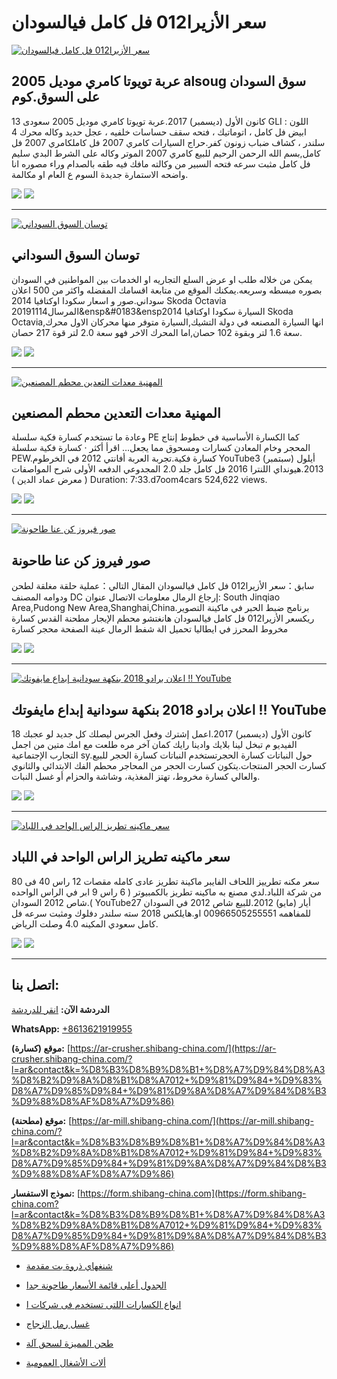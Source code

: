 # سعر الأزيرا012 فل كامل فيالسودان

<a href="https://swt.shibang-china.com/?l=ar&img&k=%D8%B3%D8%B9%D8%B1+%D8%A7%D9%84%D8%A3%D8%B2%D9%8A%D8%B1%D8%A7012+%D9%81%D9%84+%D9%83%D8%A7%D9%85%D9%84+%D9%81%D9%8A%D8%A7%D9%84%D8%B3%D9%88%D8%AF%D8%A7%D9%86" target="_blank">![سعر الأزيرا012 فل كامل فيالسودان](http://static.shibang-china.com/all-800x300/1495.jpg)</a>

## عربة تويوتا كامري موديل 2005 alsoug سوق السودان على السوق.كوم
13 كانون الأول (ديسمبر) 2017.عربة تويوتا كامري موديل 2005 سعودى GLI اللون : ابيض فل كامل ، اتوماتيك ، فتحه سقف حساسات خلفيه ، عجل حديد وكاله محرك 4 سلندر ، كشاف ضباب زونون كفر.حراج السيارات كامري 2007 فل كاملكامري 2007 فل كامل,بسم الله الرحمن الرحيم للبيع كامري 2007 الموتر وكاله على الشرط البدي سليم فل كامل مثبت سرعه فتحه السبير من وكالته مافك فيه طقه بالصدام وراء مصوره انا واضحه الاستمارة جديدة السوم ع العام او مكالمة.


<a href="https://whatsapp.shibangsoft.com/WhatsApp.php" target="_blank" title="WhatsApp">![](http://static.shibang-china.com/icon/whatsapp.png)</a> <a href="https://swt.shibang-china.com/?l=ar&icon&k=%D8%B3%D8%B9%D8%B1+%D8%A7%D9%84%D8%A3%D8%B2%D9%8A%D8%B1%D8%A7012+%D9%81%D9%84+%D9%83%D8%A7%D9%85%D9%84+%D9%81%D9%8A%D8%A7%D9%84%D8%B3%D9%88%D8%AF%D8%A7%D9%86" target="_blank">![](http://static.shibang-china.com/icon/chat-ar.png)</a>

---

<a href="https://swt.shibang-china.com/?l=ar&img&k=%D8%B3%D8%B9%D8%B1+%D8%A7%D9%84%D8%A3%D8%B2%D9%8A%D8%B1%D8%A7012+%D9%81%D9%84+%D9%83%D8%A7%D9%85%D9%84+%D9%81%D9%8A%D8%A7%D9%84%D8%B3%D9%88%D8%AF%D8%A7%D9%86" target="_blank">![توسان السوق السوداني](http://static.shibang-china.com/all-800x300/15.jpg)</a>

## توسان السوق السوداني
يمكن من خلاله طلب او عرض السلع التجاريه او الخدمات بين المواطنين في السودان بصوره مبسطه وسريعه.يمكنك الموقع من متابعة اقسامك المفضله واكثر من 500 اعلان سوداني.صور و اسعار سكودا اوكتافيا 2014 Skoda Octavia المرسال20191114&ensp&#0183&enspالسيارة سكودا اوكتافيا 2014 Skoda Octavia,انها السيارة المصنعه في دولة التشيك,السيارة متوفر منها محركان الاول محرك سعة 1.6 لتر وبقوة 102 حصان,اما المحرك الاخر فهو سعة 2.0 لتر قوة 217 حصان.


<a href="https://whatsapp.shibangsoft.com/WhatsApp.php" target="_blank" title="WhatsApp">![](http://static.shibang-china.com/icon/whatsapp.png)</a> <a href="https://swt.shibang-china.com/?l=ar&icon&k=%D8%B3%D8%B9%D8%B1+%D8%A7%D9%84%D8%A3%D8%B2%D9%8A%D8%B1%D8%A7012+%D9%81%D9%84+%D9%83%D8%A7%D9%85%D9%84+%D9%81%D9%8A%D8%A7%D9%84%D8%B3%D9%88%D8%AF%D8%A7%D9%86" target="_blank">![](http://static.shibang-china.com/icon/chat-ar.png)</a>

---

<a href="https://swt.shibang-china.com/?l=ar&img&k=%D8%B3%D8%B9%D8%B1+%D8%A7%D9%84%D8%A3%D8%B2%D9%8A%D8%B1%D8%A7012+%D9%81%D9%84+%D9%83%D8%A7%D9%85%D9%84+%D9%81%D9%8A%D8%A7%D9%84%D8%B3%D9%88%D8%AF%D8%A7%D9%86" target="_blank">![المهنية معدات التعدين محطم المصنعين](http://static.shibang-china.com/all-800x300/887.jpg)</a>

## المهنية معدات التعدين محطم المصنعين
وعادة ما تستخدم كسارة فكية سلسلة PE كما الكسارة الأساسية في خطوط إنتاج المحجر وخام المعادن كسارات ومسحوق مما يجعل… اقرأ أكثر &middot; كسارة فكية سلسلة PEW.كسارة فكية.تجربة العربة أفانتي 2012 في الخرطوم YouTube3 أيلول (سبتمبر) 2013.هيونداي اللنترا 2016 فل كامل جلد 2.0 المجدوعي الدفعه الأولى شرح المواصفات ( معرض عماد الدين ) Duration: 7:33.d7oom4cars 524,622 views.


<a href="https://whatsapp.shibangsoft.com/WhatsApp.php" target="_blank" title="WhatsApp">![](http://static.shibang-china.com/icon/whatsapp.png)</a> <a href="https://swt.shibang-china.com/?l=ar&icon&k=%D8%B3%D8%B9%D8%B1+%D8%A7%D9%84%D8%A3%D8%B2%D9%8A%D8%B1%D8%A7012+%D9%81%D9%84+%D9%83%D8%A7%D9%85%D9%84+%D9%81%D9%8A%D8%A7%D9%84%D8%B3%D9%88%D8%AF%D8%A7%D9%86" target="_blank">![](http://static.shibang-china.com/icon/chat-ar.png)</a>

---

<a href="https://swt.shibang-china.com/?l=ar&img&k=%D8%B3%D8%B9%D8%B1+%D8%A7%D9%84%D8%A3%D8%B2%D9%8A%D8%B1%D8%A7012+%D9%81%D9%84+%D9%83%D8%A7%D9%85%D9%84+%D9%81%D9%8A%D8%A7%D9%84%D8%B3%D9%88%D8%AF%D8%A7%D9%86" target="_blank">![صور فيروز كن عنا طاحونة](http://static.shibang-china.com/all-800x300/983.jpg)</a>

## صور فيروز كن عنا طاحونة
سابق：سعر الأزيرا012 فل كامل فيالسودان المقال التالي：عملية حلقة مغلقة لطحن ودوامه المصنف DC إرجاع الرمال معلومات الاتصال عنوان: South Jinqiao Area,Pudong New Area,Shanghai,China.برنامج ضبط الحبر في ماكينة التصوير ريكسعر الأزيرا012 فل كامل فيالسودان هانغتشو محطم الإيجار مطحنة القدس كسارة مخروط المحرز في ايطاليا تحميل الة شفط الرمال عينة الصفحة محجر كسارة


<a href="https://whatsapp.shibangsoft.com/WhatsApp.php" target="_blank" title="WhatsApp">![](http://static.shibang-china.com/icon/whatsapp.png)</a> <a href="https://swt.shibang-china.com/?l=ar&icon&k=%D8%B3%D8%B9%D8%B1+%D8%A7%D9%84%D8%A3%D8%B2%D9%8A%D8%B1%D8%A7012+%D9%81%D9%84+%D9%83%D8%A7%D9%85%D9%84+%D9%81%D9%8A%D8%A7%D9%84%D8%B3%D9%88%D8%AF%D8%A7%D9%86" target="_blank">![](http://static.shibang-china.com/icon/chat-ar.png)</a>

---

<a href="https://swt.shibang-china.com/?l=ar&img&k=%D8%B3%D8%B9%D8%B1+%D8%A7%D9%84%D8%A3%D8%B2%D9%8A%D8%B1%D8%A7012+%D9%81%D9%84+%D9%83%D8%A7%D9%85%D9%84+%D9%81%D9%8A%D8%A7%D9%84%D8%B3%D9%88%D8%AF%D8%A7%D9%86" target="_blank">![اعلان برادو 2018 بنكهة سودانية إبداع مايفوتك !! YouTube](http://static.shibang-china.com/all-800x300/1390.jpg)</a>

## اعلان برادو 2018 بنكهة سودانية إبداع مايفوتك !! YouTube
18 كانون الأول (ديسمبر) 2017.اعمل إشترك وفعل الجرس ليصلك كل جديد لو عجبك الفيديو م تبخل لينا بلايك وادينا رايك كمان آخر مره طلعت مع امك متين من اجمل التجارب الإجتماعية sy.حول النباتات كسارة الحجرتستخدم النباتات كسارة الحجر للبيع كسارت الحجر المنتجات.يتكون كسارت الحجر من المحاجر محطم الفك الابتدائي والثانوي والعالي كسارة مخروط، تهتز المغذية، وشاشة والحزام أو غسل النبات.


<a href="https://whatsapp.shibangsoft.com/WhatsApp.php" target="_blank" title="WhatsApp">![](http://static.shibang-china.com/icon/whatsapp.png)</a> <a href="https://swt.shibang-china.com/?l=ar&icon&k=%D8%B3%D8%B9%D8%B1+%D8%A7%D9%84%D8%A3%D8%B2%D9%8A%D8%B1%D8%A7012+%D9%81%D9%84+%D9%83%D8%A7%D9%85%D9%84+%D9%81%D9%8A%D8%A7%D9%84%D8%B3%D9%88%D8%AF%D8%A7%D9%86" target="_blank">![](http://static.shibang-china.com/icon/chat-ar.png)</a>

---

<a href="https://swt.shibang-china.com/?l=ar&img&k=%D8%B3%D8%B9%D8%B1+%D8%A7%D9%84%D8%A3%D8%B2%D9%8A%D8%B1%D8%A7012+%D9%81%D9%84+%D9%83%D8%A7%D9%85%D9%84+%D9%81%D9%8A%D8%A7%D9%84%D8%B3%D9%88%D8%AF%D8%A7%D9%86" target="_blank">![سعر ماكينه تطريز الراس الواحد في اللباد](http://static.shibang-china.com/all-800x300/1064.jpg)</a>

## سعر ماكينه تطريز الراس الواحد في اللباد
سعر مكنه تطرييز اللحاف الفايبر ماكينة تطريز عادى كامله مقصات 12 راس 40 فى 80 من شركة اللباد.لدي مصنع به ماكينه تطريز بالكمبيوتر ( 6 راس 9 ابر في الراس الواحده ).شاص 2012 السودان YouTube27 أيار (مايو) 2012.للبيع شاص 2012 في السودان للمفاهمه 00966505255551 او.هايلكس 2018 سته سلندر دفلوك ومثبت سرعه فل كامل سعودي المكينه 4.0 وصلت الرياض.


<a href="https://whatsapp.shibangsoft.com/WhatsApp.php" target="_blank" title="WhatsApp">![](http://static.shibang-china.com/icon/whatsapp.png)</a> <a href="https://swt.shibang-china.com/?l=ar&icon&k=%D8%B3%D8%B9%D8%B1+%D8%A7%D9%84%D8%A3%D8%B2%D9%8A%D8%B1%D8%A7012+%D9%81%D9%84+%D9%83%D8%A7%D9%85%D9%84+%D9%81%D9%8A%D8%A7%D9%84%D8%B3%D9%88%D8%AF%D8%A7%D9%86" target="_blank">![](http://static.shibang-china.com/icon/chat-ar.png)</a>

---
## اتصل بنا:

**الدردشة الآن:** [انقر للدردشة](https://swt.shibang-china.com?l=ar&contact&k=%D8%B3%D8%B9%D8%B1+%D8%A7%D9%84%D8%A3%D8%B2%D9%8A%D8%B1%D8%A7012+%D9%81%D9%84+%D9%83%D8%A7%D9%85%D9%84+%D9%81%D9%8A%D8%A7%D9%84%D8%B3%D9%88%D8%AF%D8%A7%D9%86)

**WhatsApp:**  [+8613621919955](https://whatsapp.shibangsoft.com/WhatsApp.php)

**موقع (كسارة):** [https://ar-crusher.shibang-china.com/](https://ar-crusher.shibang-china.com/?l=ar&contact&k=%D8%B3%D8%B9%D8%B1+%D8%A7%D9%84%D8%A3%D8%B2%D9%8A%D8%B1%D8%A7012+%D9%81%D9%84+%D9%83%D8%A7%D9%85%D9%84+%D9%81%D9%8A%D8%A7%D9%84%D8%B3%D9%88%D8%AF%D8%A7%D9%86)

**موقع (مطحنة):** [https://ar-mill.shibang-china.com/](https://ar-mill.shibang-china.com/?l=ar&contact&k=%D8%B3%D8%B9%D8%B1+%D8%A7%D9%84%D8%A3%D8%B2%D9%8A%D8%B1%D8%A7012+%D9%81%D9%84+%D9%83%D8%A7%D9%85%D9%84+%D9%81%D9%8A%D8%A7%D9%84%D8%B3%D9%88%D8%AF%D8%A7%D9%86)

**نموذج الاستفسار:** [https://form.shibang-china.com](https://form.shibang-china.com?l=ar&contact&k=%D8%B3%D8%B9%D8%B1+%D8%A7%D9%84%D8%A3%D8%B2%D9%8A%D8%B1%D8%A7012+%D9%81%D9%84+%D9%83%D8%A7%D9%85%D9%84+%D9%81%D9%8A%D8%A7%D9%84%D8%B3%D9%88%D8%AF%D8%A7%D9%86)

* [شنغهاي ذروة بت مقدمة](../16/%D8%B4%D9%86%D8%BA%D9%87%D8%A7%D9%8A%20%D8%B0%D8%B1%D9%88%D8%A9%20%D8%A8%D8%AA%20%D9%85%D9%82%D8%AF%D9%85%D8%A9.md)

* [الجدول أعلى قائمة الأسعار طاحونة جدا](../16/%D8%A7%D9%84%D8%AC%D8%AF%D9%88%D9%84%20%D8%A3%D8%B9%D9%84%D9%89%20%D9%82%D8%A7%D8%A6%D9%85%D8%A9%20%D8%A7%D9%84%D8%A3%D8%B3%D8%B9%D8%A7%D8%B1%20%D8%B7%D8%A7%D8%AD%D9%88%D9%86%D8%A9%20%D8%AC%D8%AF%D8%A7.md)

* [انواع الكسارات اللتى تستخدم فى شركات ا](../20/%D8%A7%D9%86%D9%88%D8%A7%D8%B9%20%D8%A7%D9%84%D9%83%D8%B3%D8%A7%D8%B1%D8%A7%D8%AA%20%D8%A7%D9%84%D9%84%D8%AA%D9%89%20%D8%AA%D8%B3%D8%AA%D8%AE%D8%AF%D9%85%20%D9%81%D9%89%20%D8%B4%D8%B1%D9%83%D8%A7%D8%AA%20%D8%A7.md)

* [غسل رمل الزجاج](../17/%D8%BA%D8%B3%D9%84%20%D8%B1%D9%85%D9%84%20%D8%A7%D9%84%D8%B2%D8%AC%D8%A7%D8%AC.md)

* [طحن المميزة لسحق آلة](../19/%D8%B7%D8%AD%D9%86%20%D8%A7%D9%84%D9%85%D9%85%D9%8A%D8%B2%D8%A9%20%D9%84%D8%B3%D8%AD%D9%82%20%D8%A2%D9%84%D8%A9.md)

* [ألات الأشغال العمومية](../20/%D8%A3%D9%84%D8%A7%D8%AA%20%D8%A7%D9%84%D8%A3%D8%B4%D8%BA%D8%A7%D9%84%20%D8%A7%D9%84%D8%B9%D9%85%D9%88%D9%85%D9%8A%D8%A9.md)